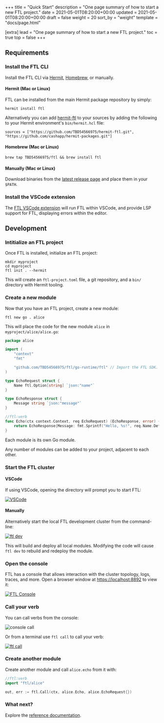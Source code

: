 +++
title = "Quick Start"
description = "One page summary of how to start a new FTL project."
date = 2021-05-01T08:20:00+00:00
updated = 2021-05-01T08:20:00+00:00
draft = false
weight = 20
sort_by = "weight"
template = "docs/page.html"

[extra]
lead = "One page summary of how to start a new FTL project."
toc = true
top = false
+++

## Requirements

### Install the FTL CLI

Install the FTL CLI via [Hermit](https://cashapp.github.io/hermit), [Homebrew](https://brew.sh/), or manually.

#### Hermit (Mac or Linux)

FTL can be installed from the main Hermit package repository by simply:

```
hermit install ftl
```

Alternatively you can add [hermit-ftl](https://github.com/TBD54566975/hermit-ftl) to your sources by adding the following to your Hermit environment's `bin/hermit.hcl` file:

```hcl
sources = ["https://github.com/TBD54566975/hermit-ftl.git", "https://github.com/cashapp/hermit-packages.git"]
```

#### Homebrew (Mac or Linux)

```
brew tap TBD54566975/ftl && brew install ftl
```

#### Manually (Mac or Linux)

Download binaries from the [latest release page](https://github.com/TBD54566975/ftl/releases/latest) and place them in your `$PATH`.

### Install the VSCode extension

The [FTL VSCode extension](https://marketplace.visualstudio.com/items?itemName=FTL.ftl) will run FTL within VSCode, and provide LSP support for FTL, displaying errors within the editor.

## Development

### Intitialize an FTL project

Once FTL is installed, initialize an FTL project:

```
mkdir myproject
cd myproject
ftl init . --hermit
```

This will create an `ftl-project.toml` file, a git repository, and a `bin/` directory with Hermit tooling.

### Create a new module

Now that you have an FTL project, create a new module:

```
ftl new go . alice
```

This will place the code for the new module `alice` in `myproject/alice/alice.go`:

```go
package alice

import (
	"context"
	"fmt"

	"github.com/TBD54566975/ftl/go-runtime/ftl" // Import the FTL SDK.
)

type EchoRequest struct {
	Name ftl.Option[string] `json:"name"`
}

type EchoResponse struct {
	Message string `json:"message"`
}

//ftl:verb
func Echo(ctx context.Context, req EchoRequest) (EchoResponse, error) {
	return EchoResponse{Message: fmt.Sprintf("Hello, %s!", req.Name.Default("anonymous"))}, nil
}
```

Each module is its own Go module.

Any number of modules can be added to your project, adjacent to each other.

### Start the FTL cluster

#### VSCode

If using VSCode, opening the directory will prompt you to start FTL:

[![VSCode](vscode.png)](vscode.png)

#### Manually

Alternatively start the local FTL development cluster from the command-line:

[![ftl dev](ftldev.png)](ftldev.png)

This will build and deploy all local modules. Modifying the code will cause `ftl
dev` to rebuild and redeploy the module.

### Open the console

FTL has a console that allows interaction with the cluster topology, logs, traces,
and more. Open a browser window at [https://localhost:8892](https://localhost:8892) to view it:

[![FTL Console](console.png)](console.png)

### Call your verb

You can call verbs from the console:

![console call](consolecall.png)

Or from a terminal use `ftl call` to call your verb:

[![ftl call](ftlcall.png)](ftlcall.png)

### Create another module

Create another module and call `alice.echo` from it with:

```go
//ftl:verb
import "ftl/alice"

out, err := ftl.Call(ctx, alice.Echo, alice.EchoRequest{})
```

### What next?

Explore the [reference documentation](../../reference/start/).
